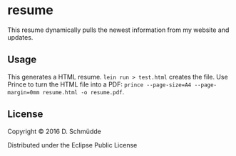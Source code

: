 # resume

This resume dynamically pulls the newest information from my website and updates.

## Usage

This generates a HTML resume. `lein run > test.html` creates the file. Use Prince to turn the HTML file into a PDF: `prince --page-size=A4 --page-margin=0mm resume.html -o resume.pdf`.

## License

Copyright © 2016 D. Schm&uuml;dde

Distributed under the Eclipse Public License

